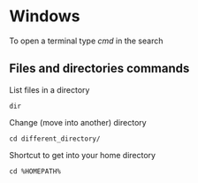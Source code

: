 # Windows
To open a terminal type *cmd* in the search
## Files and directories commands
List files in a directory
```
dir
```
Change (move into another) directory
```
cd different_directory/
```
Shortcut to get into your home directory
```
cd %HOMEPATH%
```
